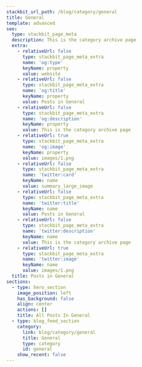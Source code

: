 ```yaml
---
stackbit_url_path: /blog/category/general
title: General
template: advanced
seo:
  type: stackbit_page_meta
  description: This is the category archive page
  extra:
    - relativeUrl: false
      type: stackbit_page_meta_extra
      name: 'og:type'
      keyName: property
      value: website
    - relativeUrl: false
      type: stackbit_page_meta_extra
      name: 'og:title'
      keyName: property
      value: Posts in General
    - relativeUrl: false
      type: stackbit_page_meta_extra
      name: 'og:description'
      keyName: property
      value: This is the category archive page
    - relativeUrl: true
      type: stackbit_page_meta_extra
      name: 'og:image'
      keyName: property
      value: images/1.png
    - relativeUrl: false
      type: stackbit_page_meta_extra
      name: 'twitter:card'
      keyName: name
      value: summary_large_image
    - relativeUrl: false
      type: stackbit_page_meta_extra
      name: 'twitter:title'
      keyName: name
      value: Posts in General
    - relativeUrl: false
      type: stackbit_page_meta_extra
      name: 'twitter:description'
      keyName: name
      value: This is the category archive page
    - relativeUrl: true
      type: stackbit_page_meta_extra
      name: 'twitter:image'
      keyName: name
      value: images/1.png
  title: Posts in General
sections:
  - type: hero_section
    image_position: left
    has_background: false
    align: center
    actions: []
    title: All Posts In General
  - type: blog_feed_section
    category:
      link: blog/category/general
      title: General
      type: category
      id: general
    show_recent: false
---
```

